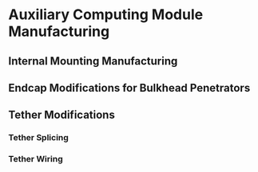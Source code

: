 # Auxiliary Computing Module Manufacturing


## Internal Mounting Manufacturing


## Endcap Modifications for Bulkhead Penetrators




## Tether Modifications


### Tether Splicing


### Tether Wiring 
